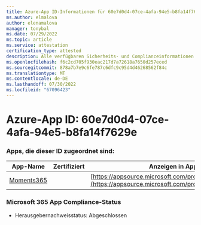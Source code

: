 ```yaml
---
title: Azure-App ID-Informationen für 60e7d0d4-07ce-4afa-94e5-b8fa14f7629e
ms.author: elmalova
author: elenamalova
manager: tonybal
ms.date: 07/29/2022
ms.topic: article
ms.service: attestation
certification_type: attested
description: Alle verfügbaren Sicherheits- und Complianceinformationen für 60e7d0d4-07ce-4afa-94e5-b8fa14f7629e.
ms.openlocfilehash: f6c2cd705f930eac217d7a72618a7650d257eced
ms.sourcegitcommit: 878a7b7e9c6fe787c6dfc9c95d4d46268562f84c
ms.translationtype: MT
ms.contentlocale: de-DE
ms.lasthandoff: 07/30/2022
ms.locfileid: "67096423"
---
```

# <a name="azure-app-id-60e7d0d4-07ce-4afa-94e5-b8fa14f7629e"></a>Azure-App ID: 60e7d0d4-07ce-4afa-94e5-b8fa14f7629e


### <a name="apps-associated-with-this-id"></a>Apps, die dieser ID zugeordnet sind:
| **App-Name** | **Zertifiziert** | **Anzeigen in AppSource** |
|--------------|---------------|-----------------------|
| [Moments365](../forward/WA200004337.md) |  | [https://appsource.microsoft.com/product/office/WA200004337](https://appsource.microsoft.com/product/office/WA200004337) |

### <a name="microsoft-365-app-compliance-status"></a>Microsoft 365 App Compliance-Status
- Herausgebernachweisstatus: Abgeschlossen
